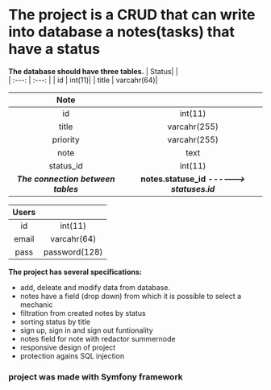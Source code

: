 # The project is a CRUD that can write into database a notes(tasks) that have a status 
**The database should have three tables.**
| Status| |                            
| :---: | :---: | 
| id | int(11)| 
| title | varcahr(64)| 


| Note| |                            
| :---: | :---: | 
| id | int(11)| 
| title| varcahr(255)| 
| priority| varcahr(255)|  
| note| text|   
| status_id | int(11)| 
***The connection between tables*** | **notes.statuse_id *------> statuses.id***

| Users| |                            
| :---: | :---: | 
| id | int(11)| 
| email| varcahr(64)| 
| pass| password(128)|   

**The project has several specifications:**
- add, deleate and modify data from database. 
- notes have a field (drop down) from which it is possible to select a mechanic
- filtration from created notes by status
- sorting status by title
- sign up, sign in and sign out funtionality
- notes field for note with redactor summernode
- responsive design of project
- protection agains SQL injection


### project was made with Symfony framework
